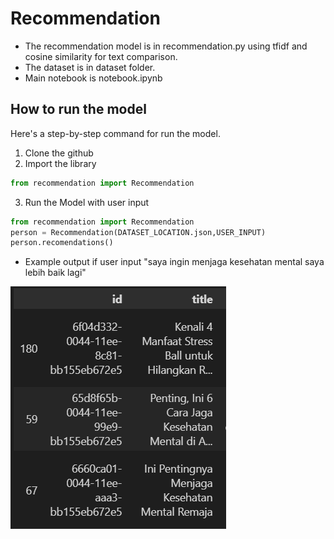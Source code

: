 # Recommendation
* The recommendation model is in recommendation.py using tfidf and cosine similarity for text comparison.
* The dataset is in dataset folder.
* Main notebook is notebook.ipynb

## How to run the model
Here's a step-by-step command for run the model.
1. Clone the github
2. Import the library
```python
from recommendation import Recommendation
```
3. Run the Model with user input
```python
from recommendation import Recommendation
person = Recommendation(DATASET_LOCATION.json,USER_INPUT)
person.recomendations()
```

* Example output if user input "saya ingin menjaga kesehatan mental saya lebih baik lagi"

![images](sample_recommendation.png)
